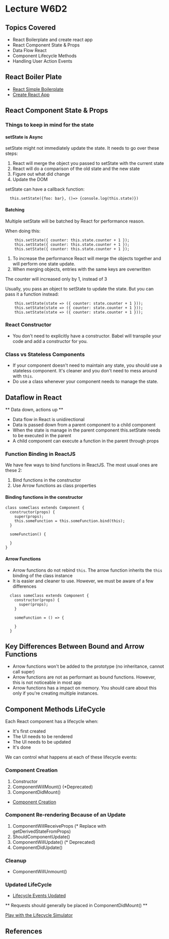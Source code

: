 # Lecture W6D2

## Topics Covered

- React Boilerplate and create react app
- React Component State & Props
- Data Flow React
- Component Lifecycle Methods
- Handling User Action Events

## React Boiler Plate

- [React Simple Boilerplate](https://github.com/lighthouse-labs/react-simple-boilerplate)
- [Create React App](https://github.com/facebook/create-react-app)

## React Component State & Props

### Things to keep in mind for the state

#### setState is Async

setState might not immediately update the state. It needs to go over these steps:

1. React will merge the object you passed to setState with the current state
2. React will do a comparison of the old state and the new state
3. Figure out what did change
4. Update the DOM

setState can have a callback function:

```
  this.setState({foo: bar}, ()=> {console.log(this.state)})
```

#### Batching

Multiple setState will be batched by React for performance reason.

When doing this:

```
    this.setState({ counter: this.state.counter + 1 });
    this.setState({ counter: this.state.counter + 1 });
    this.setState({ counter: this.state.counter + 1 });
```

1. To increase the performance React will merge the objects together and will perform one state update.
2. When merging objects, entries with the same keys are overwritten

The counter will increased only by 1, instead of 3

Usually, you pass an object to setState to update the state. But you can pass it a function instead:

```
    this.setState(state => ({ counter: state.counter + 1 }));
    this.setState(state => ({ counter: state.counter + 1 }));
    this.setState(state => ({ counter: state.counter + 1 }));
```

### React Constructor

- You don't need to explicitly have a constructor. Babel will transpile your code and add a constructor for you.

### Class vs Stateless Components

- If your component doesn't need to maintain any state, you should use a stateless component. It's cleaner and you don't need to mess around with `this`.
- Do use a class whenever your component needs to manage the state.

## Dataflow in React

** Data down, actions up **

- Data flow in React is unidirectional
- Data is passed down from a parent component to a child component
- When the state is manage in the parent component this.setState needs to be executed in the parent
- A child component can execute a function in the parent through props

### Function Binding in ReactJS

We have few ways to bind functions in ReactJS. The most usual ones are these 2:

1. Bind functions in the constructor
2. Use Arrow functions as class properties

#### Binding functions in the constructor

```
class someClass extends Component {
  constructor(props) {
    super(props);
    this.someFunction = this.someFunction.bind(this);
  }

  someFunction() {

  }
}
```

#### Arrow Functions

- Arrow functions do not rebind `this`. The arrow function inherits the `this` binding of the class instance
- It is easier and cleaner to use. However, we must be aware of a few differences

```
  class someClass extends Component {
    constructor(props) {
      super(props);
    }

    someFunction = () => {

    }
  }
```

## Key Differences Between Bound and Arrow Functions

- Arrow functions won't be added to the prototype (no inheritance, cannot call super)
- Arrow functions are not as performant as bound functions. However, this is not noticeable in most app
- Arrow functions has a impact on memory. You should care about this only if you're creating multiple instances.

## Component Methods LifeCycle

Each React component has a lifecycle when:

- It's first created
- The UI needs to be rendered
- The UI needs to be updated
- It's done

We can control what happens at each of these lifecycle events:

### Component Creation

1. Constructor
2. ComponentWillMount() (\*Deprecated)
3. ComponentDidMount()

- [Component Creation](./component_creation.png)

### Component Re-rendering Because of an Update

1. ComponentWillReceiveProps (\* Replace with getDerivedStateFromProps)
2. ShouldComponentUpdate()
3. ComponentWillUpdate() (\* Deprecated)
4. ComponentDidUpdate()

### Cleanup

- ComponentWillUnmount()

### Updated LifeCycle

- [Lifecycle Events Updated](./lifecycle.jpeg)

** Requests should generally be placed in ComponentDidMount() **

[Play with the Lifecycle Simulator](https://reactarmory.com/guides/lifecycle-simulators)

## References
